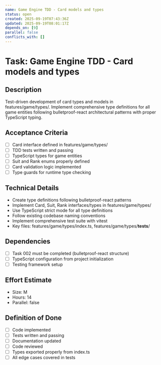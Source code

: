 ```yaml
---
name: Game Engine TDD - Card models and types
status: open
created: 2025-09-19T07:43:36Z
updated: 2025-09-19T08:01:17Z
depends_on: [9]
parallel: false
conflicts_with: []
---
```


# Task: Game Engine TDD - Card models and types

## Description
Test-driven development of card types and models in features/game/types/. Implement comprehensive type definitions for all game entities following bulletproof-react architectural patterns with proper TypeScript typing.

## Acceptance Criteria
- [ ] Card interface defined in features/game/types/
- [ ] TDD tests written and passing
- [ ] TypeScript types for game entities
- [ ] Suit and Rank enums properly defined
- [ ] Card validation logic implemented
- [ ] Type guards for runtime type checking

## Technical Details
- Create type definitions following bulletproof-react patterns
- Implement Card, Suit, Rank interfaces/types in features/game/types/
- Use TypeScript strict mode for all type definitions
- Follow existing codebase naming conventions
- Implement comprehensive test suite with vitest
- Key files: features/game/types/index.ts, features/game/types/__tests__/

## Dependencies
- [ ] Task 002 must be completed (bulletproof-react structure)
- [ ] TypeScript configuration from project initialization
- [ ] Testing framework setup

## Effort Estimate
- Size: M
- Hours: 14
- Parallel: false

## Definition of Done
- [ ] Code implemented
- [ ] Tests written and passing
- [ ] Documentation updated
- [ ] Code reviewed
- [ ] Types exported properly from index.ts
- [ ] All edge cases covered in tests
